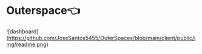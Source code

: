 # Outerspace👈

![dashboard] (https://github.com/JoseSantos5455/OuterSpaces/blob/main/client/public/img/readme.png)
